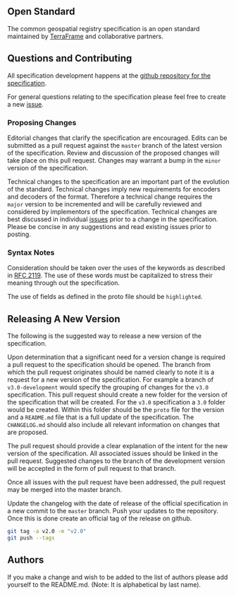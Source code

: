 ## Open Standard

The common geospatial registry specification is an open standard maintained by [TerraFrame](https://www.terraframe.com) and collaborative partners.

## Questions and Contributing

All specification development happens at the [github repository for the specification](https://github.com/terraframe/common-geospatial-registry-specification).

For general questions relating to the specification please feel free to create a new [issue](https://github.com/terraframe/common-geospatial-registry-specification/issues).

### Proposing Changes

Editorial changes that clarify the specification are encouraged. Edits can be submitted as a pull request against the `master` branch of the latest version of the specification. Review and discussion of the proposed changes will take place on this pull request. Changes may warrant a bump in the `minor` version of the specification.

Technical changes to the specification are an important part of the evolution of the standard. Technical changes imply new requirements for encoders and decoders of the format. Therefore a technical change requires the `major` version to be incremented and will be carefully reviewed and considered by implementors of the specification. Technical changes are best discussed in individual [issues](https://github.com/terraframe/common-geospatial-registry-specification/issues) prior to a change in the specification. Please be concise in any suggestions and read existing issues prior to posting.

### Syntax Notes

Consideration should be taken over the uses of the keywords as described in [RFC 2119](https://www.ietf.org/rfc/rfc2119.txt). The use of these words must be capitalized to stress their meaning through out the specification.

The use of fields as defined in the proto file should be `highlighted`.

## Releasing A New Version

The following is the suggested way to release a new version of the specification.

Upon determination that a significant need for a version change is required a pull request to the specification should be opened. The branch from which the pull request originates should be named clearly to note it is a request for a new version of the specification. For example a branch of `v3.0-development` would specify the grouping of changes for the `v3.0` specification. This pull request should create a new folder for the version of the specification that will be created. For the `v3.0` specification a `3.0` folder would be created. Within this folder should be the `proto` file for the version and a `README.md` file that is a full update of the specification. The `CHANGELOG.md` should also include all relevant information on changes that are proposed.

The pull request should provide a clear explanation of the intent for the new version of the specification. All associated issues should be linked in the pull request. Suggested changes to the branch of the development version will be accepted in the form of pull request to that branch.

Once all issues with the pull request have been addressed, the pull request may be merged into the master branch.

Update the changelog with the date of release of the official specification in a new commit to the `master` branch. Push your updates to the repository. Once this is done create an official tag of the release on github.

```sh
git tag -a v2.0 -m "v2.0"
git push --tags
```

## Authors

If you make a change and wish to be added to the list of authors please add yourself to the README.md. (Note: It is alphabetical by last name).
